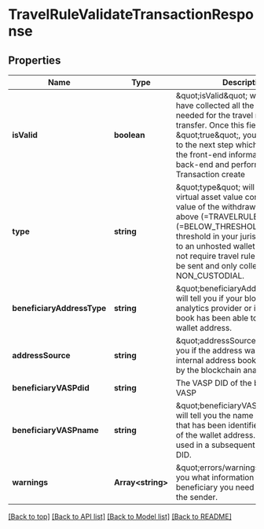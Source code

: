 # TravelRuleValidateTransactionResponse

## Properties

|Name | Type | Description | Notes|
|------------ | ------------- | ------------- | -------------|
|**isValid** | **boolean** | \&quot;isValid\&quot; will tell you if you have collected all the information needed for the travel rule data transfer. Once this field &#x3D; \&quot;true\&quot;, you can move on to the next step which is to transfer the front-end information to your back-end and perform Travel Rule Transaction create | [default to undefined]|
|**type** | **string** | \&quot;type\&quot; will tell you if the virtual asset value converted to FIAT value of the withdrawal request is above (&#x3D;TRAVELRULE) or below (&#x3D;BELOW_THRESHOLD) the threshold in your jurisdiction. If it is to an unhosted wallet which does not require travel rule information to be sent and only collected, it will say NON_CUSTODIAL. | [default to undefined]|
|**beneficiaryAddressType** | **string** | \&quot;beneficiaryAddressType\&quot; will tell you if your blockchain analytics provider or internal address book has been able to identify the wallet address. | [default to undefined]|
|**addressSource** | **string** | \&quot;addressSource\&quot; will tell you if the address was found in your internal address book or identified by the blockchain analytics provider. | [default to undefined]|
|**beneficiaryVASPdid** | **string** | The VASP DID of the beneficiary VASP | [default to undefined]|
|**beneficiaryVASPname** | **string** | \&quot;beneficiaryVASPname\&quot; will tell you the name of the VASP that has been identified as the owner of the wallet address. This name is used in a subsequent call to get its DID. | [default to undefined]|
|**warnings** | **Array&lt;string&gt;** | \&quot;errors/warnings\&quot; will tell you what information about the beneficiary you need to collect from the sender. | [default to undefined]|




[[Back to top]](#) [[Back to API list]](../../README.md#documentation-for-api-endpoints) [[Back to Model list]](../../README.md#documentation-for-models) [[Back to README]](../../README.md)
